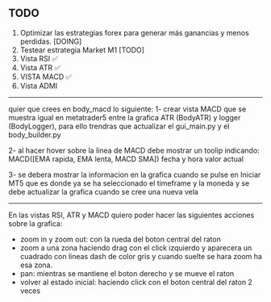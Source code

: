
## TODO

1. Optimizar las estrategias forex para generar más ganancias y menos perdidas. [DOING]
2. Testear estrategia Market M1 [TODO]
3. Vista RSI ✅
4. Vista ATR ✅
5. VISTA MACD ✅
6. Vista ADMI

----------------------
quier que crees en body_macd lo siguiente:
1- crear vista MACD que se muestra igual en metatrader5 entre la grafica ATR (BodyATR) y logger (BodyLogger), para ello trendras que actualizar el gui_main.py y el body_builder.py

2- al hacer hover sobre la linea de MACD debe mostrar un toolip indicando:
MACD([EMA rapida, EMA lenta, MACD SMA])
fecha y hora
valor actual

3- se debera mostrar la informacion en la grafica cuando se pulse en Iniciar MT5 que es donde ya se ha seleccionado el timeframe y la moneda y se debe actualizar la grafica cuando se cree una nueva vela


----------------------


En las vistas RSI, ATR y MACD quiero poder hacer las siguientes acciones sobre la grafica:

- zoom in y zoom out: con la rueda del boton central del raton
- zoom a una zona haciendo drag con el click izquierdo y aparecera un cuadrado con lineas dash de color gris y cuando suelte se hara zoom ha esa zona.
- pan: mientras se mantiene el boton derecho y se mueve el raton
- volver al estado inicial: haciendo click con el boton central del raton 2 veces 

